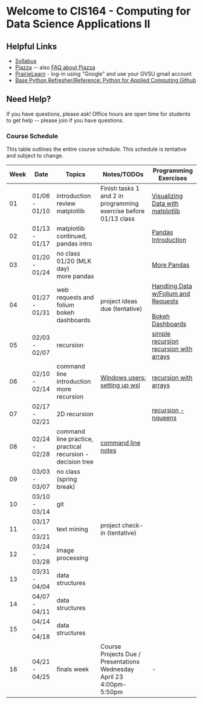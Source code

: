 # Welcome to CIS164 - Computing for Data Science Applications II

## Helpful Links
* [Syllabus](syllabus.md)
* [Piazza](https://piazza.com/gvsu/winter2025/cis164/home) -- also [FAQ about Piazza](piazza-faq.md)
* [PrairieLearn](https://us.prairielearn.com/) - log-in
  using "Google" and use your GVSU gmail account
* [Base Python Refresher/Reference:  Python for Applied Computing Github](https://github.com/eecarrier/python-for-applied-computing)

## Need Help?
If you have questions, please ask!  Office hours are open time for students
to get help -- please join if you have questions.


### Course Schedule
This table outlines the entire course schedule.
This schedule is tentative and subject to change.

| Week | Date          | Topics | Notes/TODOs | Programming Exercises |
| ---- | ------------- | ------ | ------------- | ------- |
|  01  | 01/06 - 01/10 | introduction <br> review <br> matplotlib | Finish tasks 1 and 2 in programming exercise before 01/13 class  |  [Visualizing Data with matplotlib](https://us.prairielearn.com/pl/course_instance/173335/assessment/2496830) |
|  02  | 01/13 - 01/17 | matplotlib continued, pandas intro |  | [Pandas Introduction](https://us.prairielearn.com/pl/course_instance/173335/assessment/2500430) |
|  03  | 01/20 - 01/24 | no class 01/20 (MLK day) <br> more pandas |  | [More Pandas](https://us.prairielearn.com/pl/course_instance/173335/assessment/2504120) |
|  04  | 01/27 - 01/31 | web requests and folium <br> bokeh dashboards | project ideas due (tentative) | [Handling Data w/Folium and Requests](https://us.prairielearn.com/pl/course_instance/173335/assessment/2505743) <br><br> [Bokeh Dashboards](https://us.prairielearn.com/pl/course_instance/173335/assessment/2506532) |
|  05  | 02/03 - 02/07 | recursion |  | [simple recursion](https://us.prairielearn.com/pl/course_instance/173335/assessment/2508225) <br> [recursion with arrays](https://us.prairielearn.com/pl/course_instance/173335/assessment/2509172)  |
|  06  | 02/10 - 02/14 | command line introduction <br> more recursion  | [Windows users: setting up wsl](misc/wsl-guide.md) | [recursion with arrays](https://us.prairielearn.com/pl/course_instance/173335/assessment/2511581) |
|  07  | 02/17 - 02/21 | 2D recursion |  | [recursion - nqueens](https://us.prairielearn.com/pl/course_instance/173335/assessment/2512509) |
|  08  | 02/24 - 02/28 | command line practice, practical recursion - decision tree  | [command line notes](notes/command-line.md) |  |
|  09  | 03/03 - 03/07 | no class (spring break) |  |  |
|  10  | 03/10 - 03/14 | git |  |  |
|  11  | 03/17 - 03/21 | text mining | project check-in (tentative) |  |
|  12  | 03/24 - 03/28 | image processing |  |  |
|  13  | 03/31 - 04/04 | data structures |  |  |
|  14  | 04/07 - 04/11 | data structures |  |  |
|  15  | 04/14 - 04/18 | data structures | | |
|  16  | 04/21 - 04/25 | finals week | Course Projects Due / Presentations Wednesday April 23 4:00pm-5:50pm | - |

